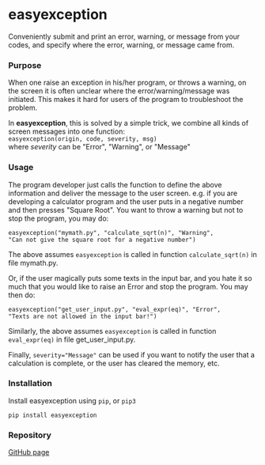 # easyexception

Conveniently submit and print an error, warning, or message from your codes, and specify where the error, warning, or message came from.

### Purpose
When one raise an exception in his/her program, or throws a warning, on the screen it is often unclear where the error/warning/message was initiated. This makes it hard for users of the program to troubleshoot the problem.

In **easyexception**, this is solved by a simple trick, we combine all kinds of screen messages into one function: \
`easyexception(origin, code, severity, msg)`\
where *severity* can be "Error", "Warning", or "Message"

### Usage

The program developer just calls the function to define the above information and deliver the message to the user screen. e.g. if you are developing a calculator program and the user puts in a negative number and then presses "Square Root". You want to throw a warning but not to stop the program, you may do:

    easyexception("mymath.py", "calculate_sqrt(n)", "Warning",
    "Can not give the square root for a negative number")

The above assumes `easyexception` is called in function `calculate_sqrt(n)` in file mymath.py.

Or, if the user magically puts some texts in the input bar, and you hate it so much that you would like to raise an Error and stop the program. You may then do:

    easyexception("get_user_input.py", "eval_expr(eq)", "Error",
    "Texts are not allowed in the input bar!")

Similarly, the above assumes `easyexception` is called in function `eval_expr(eq)` in file get_user_input.py.

Finally, `severity="Message"` can be used if you want to notify the user that a calculation is complete, or the user has cleared the memory, etc.


### Installation
Install easyexception using `pip`, or `pip3`

    pip install easyexception

### Repository
[GitHub page](https://github.com/frankliuao/easyexception)
